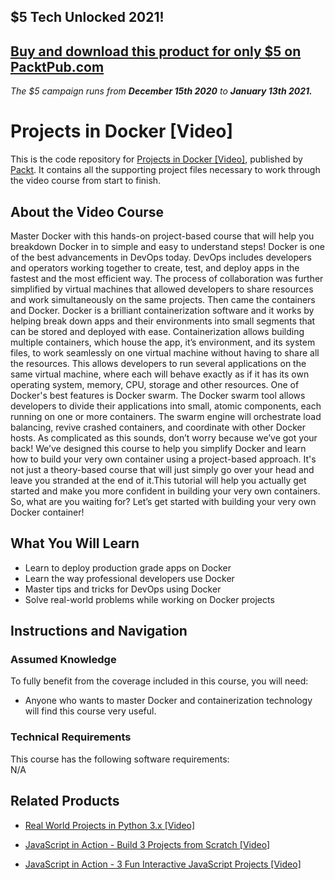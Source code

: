 ## $5 Tech Unlocked 2021!
[Buy and download this product for only $5 on PacktPub.com](https://www.packtpub.com/)
-----
*The $5 campaign         runs from __December 15th 2020__ to __January 13th 2021.__*

# Projects in Docker [Video]
This is the code repository for [Projects in Docker [Video]](https://www.packtpub.com/application-development/projects-docker-video), published by [Packt](https://www.packtpub.com/?utm_source=github). It contains all the supporting project files necessary to work through the video course from start to finish.
## About the Video Course
Master Docker with this hands-on project-based course that will help you breakdown Docker in to simple and easy to understand steps! Docker is one of the best advancements in DevOps today. DevOps includes developers and operators working together to create, test, and deploy apps in the fastest and the most efficient way. The process of collaboration was further simplified by virtual machines that allowed developers to share resources and work simultaneously on the same projects. Then came the containers and Docker. Docker is a brilliant containerization software and it works by helping break down apps and their environments into small segments that can be stored and deployed with ease. Containerization allows building multiple containers, which house the app, it’s environment, and its system files, to work seamlessly on one virtual machine without having to share all the resources. This allows developers to run several applications on the same virtual machine, where each will behave exactly as if it has its own operating system, memory, CPU, storage and other resources. One of Docker's best features is Docker swarm. The Docker swarm tool allows developers to divide their applications into small, atomic components, each running on one or more containers. The swarm engine will orchestrate load balancing, revive crashed containers, and coordinate with other Docker hosts. As complicated as this sounds, don’t worry because we’ve got your back! We’ve designed this course to help you simplify Docker and learn how to build your very own container using a project-based approach. It's not just a theory-based course that will just simply go over your head and leave you stranded at the end of it.This tutorial will help you actually get started and make you more confident in building your very own containers. So, what are you waiting for? Let’s get started with building your very own Docker container!

<H2>What You Will Learn</H2>
<DIV class=book-info-will-learn-text>
<UL>
<li>Learn to deploy production grade apps on Docker</li>
<li>Learn the way professional developers use Docker</li>
<li>Master tips and tricks for DevOps using Docker</li>
  <li>Solve real-world problems while working on Docker projects</li>
</UL></DIV>

## Instructions and Navigation
### Assumed Knowledge
To fully benefit from the coverage included in this course, you will need:<br/>
<DIV class=book-info-will-learn-text>
<UL>
<LI> Anyone who wants to master Docker and containerization technology will find this course very useful.
</LI>
</UL>
<DIV>

### Technical Requirements
This course has the following software requirements:<br/>
N/A

## Related Products
* [Real World Projects in Python 3.x [Video]](https://www.packtpub.com/application-development/real-world-projects-python-3x-video)

* [JavaScript in Action - Build 3 Projects from Scratch [Video]]( https://www.packtpub.com/application-development/javascript-action-build-3-projects-scratch-video)

* [JavaScript in Action - 3 Fun Interactive JavaScript Projects [Video]]( https://www.packtpub.com/application-development/javascript-action-3-fun-interactive-javascript-projects-video)
